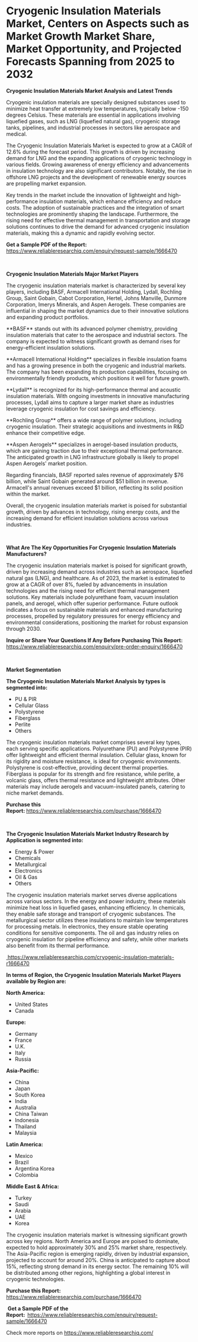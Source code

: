 <p><h1>Cryogenic Insulation Materials Market, Centers on Aspects such as Market Growth Market Share, Market Opportunity, and Projected Forecasts Spanning from 2025 to 2032</h1></p><p><strong>Cryogenic Insulation Materials Market Analysis and Latest Trends</strong></p>
<p><p>Cryogenic insulation materials are specially designed substances used to minimize heat transfer at extremely low temperatures, typically below -150 degrees Celsius. These materials are essential in applications involving liquefied gases, such as LNG (liquefied natural gas), cryogenic storage tanks, pipelines, and industrial processes in sectors like aerospace and medical.</p><p>The Cryogenic Insulation Materials Market is expected to grow at a CAGR of 12.6% during the forecast period. This growth is driven by increasing demand for LNG and the expanding applications of cryogenic technology in various fields. Growing awareness of energy efficiency and advancements in insulation technology are also significant contributors. Notably, the rise in offshore LNG projects and the development of renewable energy sources are propelling market expansion.</p><p>Key trends in the market include the innovation of lightweight and high-performance insulation materials, which enhance efficiency and reduce costs. The adoption of sustainable practices and the integration of smart technologies are prominently shaping the landscape. Furthermore, the rising need for effective thermal management in transportation and storage solutions continues to drive the demand for advanced cryogenic insulation materials, making this a dynamic and rapidly evolving sector.</p></p>
<p><strong>Get a Sample PDF of the Report:&nbsp;</strong> <a href="https://www.reliableresearchiq.com/enquiry/request-sample/1666470?utm_campaign=3107&utm_medium=2&utm_source=Github&utm_content=ia&utm_term=06032025&utm_id=cryogenic-insulation-materials">https://www.reliableresearchiq.com/enquiry/request-sample/1666470</a></p>
<p>&nbsp;</p>
<p><strong>Cryogenic Insulation Materials Major Market Players</strong></p>
<p><p>The cryogenic insulation materials market is characterized by several key players, including BASF, Armacell International Holding, Lydall, Rochling Group, Saint Gobain, Cabot Corporation, Hertel, Johns Manville, Dunmore Corporation, Imerys Minerals, and Aspen Aerogels. These companies are influential in shaping the market dynamics due to their innovative solutions and expanding product portfolios.</p><p>**BASF** stands out with its advanced polymer chemistry, providing insulation materials that cater to the aerospace and industrial sectors. The company is expected to witness significant growth as demand rises for energy-efficient insulation solutions.</p><p>**Armacell International Holding** specializes in flexible insulation foams and has a growing presence in both the cryogenic and industrial markets. The company has been expanding its production capabilities, focusing on environmentally friendly products, which positions it well for future growth.</p><p>**Lydall** is recognized for its high-performance thermal and acoustic insulation materials. With ongoing investments in innovative manufacturing processes, Lydall aims to capture a larger market share as industries leverage cryogenic insulation for cost savings and efficiency.</p><p>**Rochling Group** offers a wide range of polymer solutions, including cryogenic insulation. Their strategic acquisitions and investments in R&D enhance their competitive edge.</p><p>**Aspen Aerogels** specializes in aerogel-based insulation products, which are gaining traction due to their exceptional thermal performance. The anticipated growth in LNG infrastructure globally is likely to propel Aspen Aerogels' market position.</p><p>Regarding financials, BASF reported sales revenue of approximately $76 billion, while Saint Gobain generated around $51 billion in revenue. Armacell's annual revenues exceed $1 billion, reflecting its solid position within the market.</p><p>Overall, the cryogenic insulation materials market is poised for substantial growth, driven by advances in technology, rising energy costs, and the increasing demand for efficient insulation solutions across various industries.</p></p>
<p>&nbsp;</p>
<p><strong>What Are The Key Opportunities For Cryogenic Insulation Materials Manufacturers?</strong></p>
<p><p>The cryogenic insulation materials market is poised for significant growth, driven by increasing demand across industries such as aerospace, liquefied natural gas (LNG), and healthcare. As of 2023, the market is estimated to grow at a CAGR of over 8%, fueled by advancements in insulation technologies and the rising need for efficient thermal management solutions. Key materials include polyurethane foam, vacuum insulation panels, and aerogel, which offer superior performance. Future outlook indicates a focus on sustainable materials and enhanced manufacturing processes, propelled by regulatory pressures for energy efficiency and environmental considerations, positioning the market for robust expansion through 2030.</p></p>
<p><strong>Inquire or Share Your Questions If Any Before Purchasing This Report:</strong> <a href="https://www.reliableresearchiq.com/enquiry/pre-order-enquiry/1666470?utm_campaign=3107&utm_medium=2&utm_source=Github&utm_content=ia&utm_term=06032025&utm_id=cryogenic-insulation-materials">https://www.reliableresearchiq.com/enquiry/pre-order-enquiry/1666470</a></p>
<p>&nbsp;</p>
<p><strong>Market Segmentation</strong></p>
<p><strong>The Cryogenic Insulation Materials Market Analysis by types is segmented into:</strong></p>
<p><ul><li>PU & PIR</li><li>Cellular Glass</li><li>Polystyrene</li><li>Fiberglass</li><li>Perlite</li><li>Others</li></ul></p>
<p><p>The cryogenic insulation materials market comprises several key types, each serving specific applications. Polyurethane (PU) and Polystyrene (PIR) offer lightweight and efficient thermal insulation. Cellular glass, known for its rigidity and moisture resistance, is ideal for cryogenic environments. Polystyrene is cost-effective, providing decent thermal properties. Fiberglass is popular for its strength and fire resistance, while perlite, a volcanic glass, offers thermal resistance and lightweight attributes. Other materials may include aerogels and vacuum-insulated panels, catering to niche market demands.</p></p>
<p><strong>Purchase this Report:&nbsp;</strong><a href="https://www.reliableresearchiq.com/purchase/1666470?utm_campaign=3107&utm_medium=2&utm_source=Github&utm_content=ia&utm_term=06032025&utm_id=cryogenic-insulation-materials">https://www.reliableresearchiq.com/purchase/1666470</a></p>
<p>&nbsp;</p>
<p><strong>The Cryogenic Insulation Materials Market Industry Research by Application is segmented into:</strong></p>
<p><ul><li>Energy & Power</li><li>Chemicals</li><li>Metallurgical</li><li>Electronics</li><li>Oil & Gas</li><li>Others</li></ul></p>
<p><p>The cryogenic insulation materials market serves diverse applications across various sectors. In the energy and power industry, these materials minimize heat loss in liquefied gases, enhancing efficiency. In chemicals, they enable safe storage and transport of cryogenic substances. The metallurgical sector utilizes these insulations to maintain low temperatures for processing metals. In electronics, they ensure stable operating conditions for sensitive components. The oil and gas industry relies on cryogenic insulation for pipeline efficiency and safety, while other markets also benefit from its thermal performance.</p></p>
<p><a href="https://www.reliableresearchiq.com/cryogenic-insulation-materials-r1666470?utm_campaign=3107&utm_medium=2&utm_source=Github&utm_content=ia&utm_term=06032025&utm_id=cryogenic-insulation-materials">&nbsp;https://www.reliableresearchiq.com/cryogenic-insulation-materials-r1666470</a></p>
<p><strong>In terms of Region, the Cryogenic Insulation Materials Market Players available by Region are:</strong></p>
<p>
    <p> <strong> North America: </strong>
        <ul>
            <li>United States</li>
            <li>Canada</li>
        </ul>
        </p> 
    <p> <strong> Europe: </strong>
        <ul>
            <li>Germany</li>
            <li>France</li>
            <li>U.K.</li>
            <li>Italy</li>
            <li>Russia</li>
        </ul>
        </p> 
    <p> <strong> Asia-Pacific: </strong>
        <ul>
            <li>China</li>
            <li>Japan</li>
            <li>South Korea</li>
            <li>India</li>
            <li>Australia</li>
            <li>China Taiwan</li>
            <li>Indonesia</li>
            <li>Thailand</li>
            <li>Malaysia</li>
        </ul>
        </p> 
    <p> <strong> Latin America: </strong>
        <ul>
            <li>Mexico</li>
            <li>Brazil</li>
            <li>Argentina Korea</li>
            <li>Colombia</li>
        </ul>
        </p> 
    <p> <strong> Middle East & Africa: </strong>
        <ul>
            <li>Turkey</li>
            <li>Saudi</li>
            <li>Arabia</li>
            <li>UAE</li>
            <li>Korea</li>
        </ul>
    </p>
    </p>
<p><p>The cryogenic insulation materials market is witnessing significant growth across key regions. North America and Europe are poised to dominate, expected to hold approximately 30% and 25% market share, respectively. The Asia-Pacific region is emerging rapidly, driven by industrial expansion, projected to account for around 20%. China is anticipated to capture about 15%, reflecting strong demand in its energy sector. The remaining 10% will be distributed among other regions, highlighting a global interest in cryogenic technologies.</p></p>
<p><strong>Purchase this Report: </strong><a href="https://www.reliableresearchiq.com/purchase/1666470?utm_campaign=3107&utm_medium=2&utm_source=Github&utm_content=ia&utm_term=06032025&utm_id=cryogenic-insulation-materials">https://www.reliableresearchiq.com/purchase/1666470</a></p>
<p>&nbsp;<strong>Get a Sample PDF of the Report:&nbsp;&nbsp;</strong><a href="https://www.reliableresearchiq.com/enquiry/request-sample/1666470?utm_campaign=3107&utm_medium=2&utm_source=Github&utm_content=ia&utm_term=06032025&utm_id=cryogenic-insulation-materials">https://www.reliableresearchiq.com/enquiry/request-sample/1666470</a></p>
<p><strong></strong></p>
<p>Check more reports on <a href="https://www.reliableresearchiq.com/?utm_campaign=3107&utm_medium=2&utm_source=Github&utm_content=ia&utm_term=06032025&utm_id=cryogenic-insulation-materials">https://www.reliableresearchiq.com/</a></p>